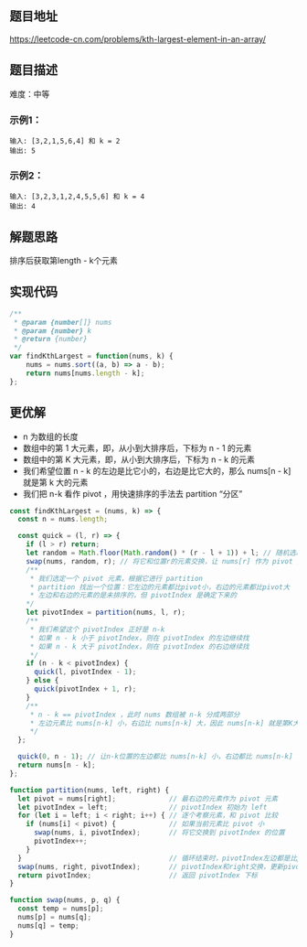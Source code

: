 ## 题目地址

https://leetcode-cn.com/problems/kth-largest-element-in-an-array/

## 题目描述

难度：中等

### 示例1：

```
输入: [3,2,1,5,6,4] 和 k = 2
输出: 5
```

### 示例2：

```
输入: [3,2,3,1,2,4,5,5,6] 和 k = 4
输出: 4
```

## 解题思路

排序后获取第length - k个元素

## 实现代码

```js
/**
 * @param {number[]} nums
 * @param {number} k
 * @return {number}
 */
var findKthLargest = function(nums, k) {
    nums = nums.sort((a, b) => a - b);
    return nums[nums.length - k];
};
```

## 更优解

- n 为数组的长度
- 数组中的第 1 大元素，即，从小到大排序后，下标为 n - 1 的元素
- 数组中的第 K 大元素，即，从小到大排序后，下标为 n - k 的元素
- 我们希望位置 n - k 的左边是比它小的，右边是比它大的，那么 nums[n - k] 就是第 k 大的元素
- 我们把 n-k 看作 pivot ，用快速排序的手法去 partition “分区”


```js
const findKthLargest = (nums, k) => {
  const n = nums.length;

  const quick = (l, r) => {
    if (l > r) return;
    let random = Math.floor(Math.random() * (r - l + 1)) + l; // 随机选取一个index
    swap(nums, random, r); // 将它和位置r的元素交换，让 nums[r] 作为 pivot 元素
    /**
     * 我们选定一个 pivot 元素，根据它进行 partition
     * partition 找出一个位置：它左边的元素都比pivot小，右边的元素都比pivot大
     * 左边和右边的元素的是未排序的，但 pivotIndex 是确定下来的
    */
    let pivotIndex = partition(nums, l, r);
    /**
     * 我们希望这个 pivotIndex 正好是 n-k
     * 如果 n - k 小于 pivotIndex，则在 pivotIndex 的左边继续找
     * 如果 n - k 大于 pivotIndex，则在 pivotIndex 的右边继续找
     */
    if (n - k < pivotIndex) { 
      quick(l, pivotIndex - 1);
    } else {
      quick(pivotIndex + 1, r);
    }
    /**
     * n - k == pivotIndex ，此时 nums 数组被 n-k 分成两部分
     * 左边元素比 nums[n-k] 小，右边比 nums[n-k] 大，因此 nums[n-k] 就是第K大的元素
     */
  };

  quick(0, n - 1); // 让n-k位置的左边都比 nums[n-k] 小，右边都比 nums[n-k] 大
  return nums[n - k]; 
};

function partition(nums, left, right) {
  let pivot = nums[right];             // 最右边的元素作为 pivot 元素
  let pivotIndex = left;               // pivotIndex 初始为 left
  for (let i = left; i < right; i++) { // 逐个考察元素，和 pivot 比较
    if (nums[i] < pivot) {             // 如果当前元素比 pivot 小
      swap(nums, i, pivotIndex);       // 将它交换到 pivotIndex 的位置
      pivotIndex++;                    
    }
  }                                    // 循环结束时，pivotIndex左边都是比pivot小的
  swap(nums, right, pivotIndex);       // pivotIndex和right交换，更新pivot元素
  return pivotIndex;                   // 返回 pivotIndex 下标
}

function swap(nums, p, q) {
  const temp = nums[p];
  nums[p] = nums[q];
  nums[q] = temp;
}
```

